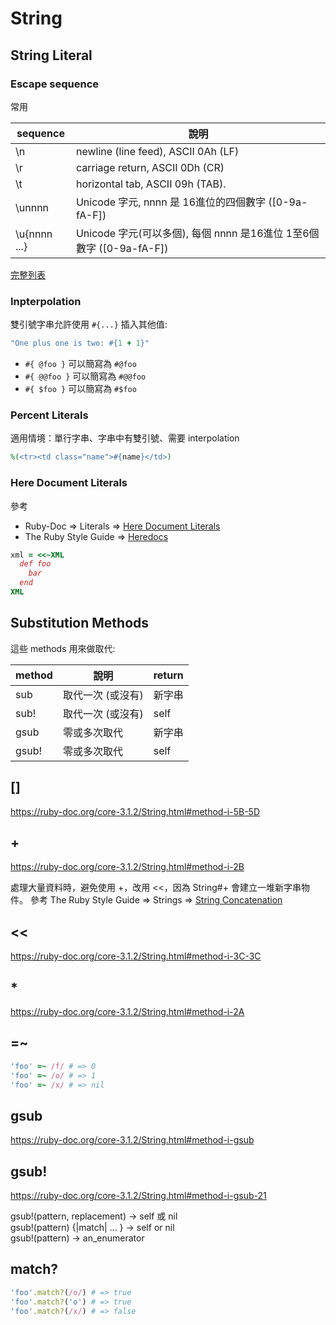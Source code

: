 # String

## String Literal

### Escape sequence
常用

| sequence | 說明 |
| -- | ----------------------------------- |
| \n | newline (line feed), ASCII 0Ah (LF) |
| \r | carriage return, ASCII 0Dh (CR)     |
| \t | horizontal tab, ASCII 09h (TAB).    |
| \unnnn | Unicode 字元, nnnn 是 16進位的四個數字 ([0-9a-fA-F]) |
| \u{nnnn ...} | Unicode 字元(可以多個), 每個 nnnn 是16進位 1至6個數字 ([0-9a-fA-F]) |


[完整列表](https://ruby-doc.org/core-3.1.2/doc/syntax/literals_rdoc.html#label-String+Literals)

### Inpterpolation

雙引號字串允許使用 `#{...}` 插入其他值:
```ruby
"One plus one is two: #{1 + 1}"
```

* `#{ @foo }` 可以簡寫為 `#@foo`
* `#{ @@foo }` 可以簡寫為 `#@@foo`
* `#{ $foo }` 可以簡寫為 `#$foo`

### Percent Literals

適用情境：單行字串、字串中有雙引號、需要 interpolation

```ruby
%(<tr><td class="name">#{name}</td>)
```

### Here Document Literals

參考 

* Ruby-Doc => Literals => [Here Document Literals](https://ruby-doc.org/core-3.1.2/doc/syntax/literals_rdoc.html#label-Here+Document+Literals)
* The Ruby Style Guide => [Heredocs](https://rubystyle.guide/#heredocs)

```ruby
xml = <<~XML
  def foo
    bar
  end
XML
```

## Substitution Methods
這些 methods 用來做取代:

| method | 說明 | return |
| ------ | ---- | ----- |
| sub | 取代一次 (或沒有) | 新字串 |
| sub! | 取代一次 (或沒有) | self |
| gsub | 零或多次取代 | 新字串 |
| gsub! | 零或多次取代 | self |

## []

https://ruby-doc.org/core-3.1.2/String.html#method-i-5B-5D

## +

https://ruby-doc.org/core-3.1.2/String.html#method-i-2B 

處理大量資料時，避免使用 +，改用 <<，因為 String#+ 會建立一堆新字串物件。
參考 The Ruby Style Guide => Strings => [String Concatenation](https://rubystyle.guide/#string-interpolation)

## <<

https://ruby-doc.org/core-3.1.2/String.html#method-i-3C-3C 

## *

https://ruby-doc.org/core-3.1.2/String.html#method-i-2A

## =~

```ruby
'foo' =~ /f/ # => 0
'foo' =~ /o/ # => 1
'foo' =~ /x/ # => nil
```

## gsub

https://ruby-doc.org/core-3.1.2/String.html#method-i-gsub 

## gsub!

https://ruby-doc.org/core-3.1.2/String.html#method-i-gsub-21 

gsub!(pattern, replacement) → self 或 nil  
gsub!(pattern) {|match| ... } → self or nil  
gsub!(pattern) → an_enumerator

## match?

```ruby
'foo'.match?(/o/) # => true
'foo'.match?('o') # => true
'foo'.match?(/x/) # => false
```
